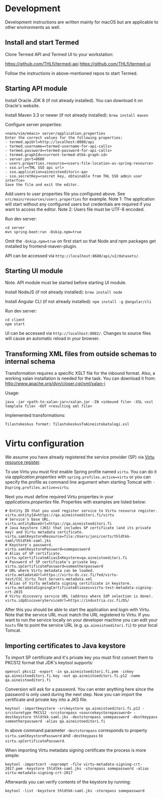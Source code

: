 # Development

Development instructions are written mainly for macOS but are applicable to
other environments as well.

## Install and start Termed

Clone Termed API and Termed UI to your workstation:

https://github.com/THLfi/termed-api
https://github.com/THLfi/termed-ui

Follow the instructions in above-mentioned repos to start Termed.

## Starting API module

Install Oracle JDK 8 (if not already installed). You can download it on Oracle's
website.

Install Maven 3.3 or newer (if not already installed): `brew install maven`

Configure server properties:

    <nano/vim/emacs> server/application.properties
    Enter the correct values for the following properties:
    - termed.apiUrl=http://localhost:8080/api
    - termed.username=<termed-username-for-api-calls>
    - termed.password=<termed-password-for-api-calls>
    - termed.graphId=<current-termed-dtkk-graph-id>
    - server.port=8680
    - users.properties.resource=<users-file-location-as-spring-resource>
    - sso.url=<THL SSO api url>
    - sso.application=aineistoeditori<-qa>
    - sso.secretKey=<secret key, obtainable from THL SSO admin user interfce>
    Save the file and exit the editor.

Add users to user properties file you configured above. See
`src/main/resources/users.properties` for example. Note 1: The application
will start without any configured users but credentials are required if you
want to access the editor. Note 2: Users file must be UTF-8 encoded.

Run dev server:

    cd server
    mvn spring-boot:run -Dskip.npm=true

Omit the `-Dskip.npm=true` on first start so that Node and npm packages get
installed by frontend-maven-plugin.

API can be accessed via `http://localhost:8680/api/v2/datasets/`.

## Starting UI module

Note. API module must be started before starting UI module.

Install NodeJS (if not already installed): `brew install node`

Install Angular CLI (if not already installed): `npm install -g @angular/cli`

Run dev server:

    cd client
    npm start

UI can be accessed via `http://localhost:8082/`. Changes to source files will
cause an automatic reload in your browser.

## Transforming XML files from outside schemas to internal schema

Transformation requires a specific XSLT file for the inbound format. Also, a working xalan installation is needed for the task. You can download it from: http://www.apache.org/dyn/closer.cgi/xml/xalan-j

Usage:

    java -jar <path-to-xalan-jar>/xalan.jar -IN <inbound file> -XSL <xsl template file> -OUT <resulting xml file>

Implemented transformations:

    Tilastokeskus format: TilastokeskusToAineistokatalogi.xsl

# Virtu configuration

We assume you have already registered the service provider (SP) via
[Virtu resource register](https://virtus.csc.fi/).

To use Virtu you must first enable Spring profile named `virtu`. You can do it
via _application.properties_ with `spring.profiles.active=virtu` or you can
specify the profile as command line argument when starting Tomcat with
`-Dspring.profiles.active=virtu`.

Next you must define required Virtu properties in your
_applications.properties_ file. Properties with examples are listed below:

    # Entity ID that you used register service to Virtu resource register.  
    virtu.entityId=https://qa.aineistoeditori.fi/virtu
    # Service's base URL. 
    virtu.entityBaseUrl=https://qa.aineistoeditori.fi
    # Java keystore (JKS) that includes SP certificate (and its private key) and Virtu metadata certificate.
    virtu.samlKeystoreResource=file:/Users/joni/certs/thldtkk-saml/thldtkk-saml.jks
    # Keystore's password.
    virtu.samlKeystorePassword=somepassword
    # Alias of SP certificate.
    virtu.spCertificateAliasInKeystore=qa.aineistoeditori.fi
    # Password of SP certificate's private key.
    virtu.spCertificatePassword=someotherpassword
    # URL where Virtu metadata can be loaded.
    virtu.metadataUrl=https://virtu-ds.csc.fi/fed/virtu-test/CSC_Virtu_Test_Servers-metadata.xml
    # Alias of Virtu metadata signing certificate in keystore.
    virtu.metadataSigningCertificateAliases=virtu-test-metadata-signing-crt-2015
    # Virtu discovery service URL (address where IdP selection is done).
    virtu.idpDiscoveryServiceUrl=https://industria.csc.fi/DS/

After this you should be able to start the application and login with Virtu.
Note that the service URL must match the URL registered to Virtu. If you want
to run the service locally on your developer machine you can edit your `hosts`
file to point the service URL (e.g. `qa.aineistoeditori.fi`) to your local
Tomcat.

## Importing certificates to Java keystore

To import SP certificate and it's private key you must first convert them to
PKCS12 format that JDK's keytool supports:

    openssl pkcs12 -export -in qa.aineistoeditori.fi.pem -inkey qa.aineistoeditori.fi.key -out qa.aineistoeditori.fi.p12 -name qa.aineistoeditori.fi

Conversion will ask for a password. You can enter anything here since the
password is only used during the next step. Now you can import the certificate
and private key into a JKS file.

    keytool -importkeystore -srckeystore qa.aineistoeditori.fi.p12 -srcstoretype PKCS12 -srcstorepass <sourcekeystorepassword> -destkeystore thldtkk-saml.jks -deststorepass somepassword -destkeypass someotherpassword -alias qa.aineistoeditori.fi

In above command parameter `-deststorepass` corresponds to property `virtu.samlKeystorePassword` and `-destkeypass` to `virtu.spCertificatePassword`.

When importing Virtu metadata signing certificate the process is more simple:

    keytool -importcert -noprompt -file virtu-metadata-signing-crt-2017.pem -keystore thldtkk-saml.jks -storepass somepassword -alias virtu-metadata-signing-crt-2017

Afterwards you can verify contents of the keystore by running:

    keytool -list -keystore thldtkk-saml.jks -storepass somepassword
